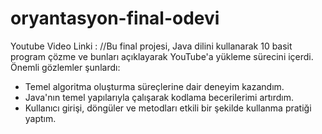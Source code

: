# oryantasyon-final-odevi
Youtube Video Linki :
//Bu final projesi, Java dilini kullanarak 10 basit program çözme ve bunları açıklayarak YouTube'a yükleme sürecini içerdi. Önemli gözlemler şunlardı:
- Temel algoritma oluşturma süreçlerine dair deneyim kazandım.
- Java'nın temel yapılarıyla çalışarak kodlama becerilerimi artırdım.
- Kullanıcı girişi, döngüler ve metodları etkili bir şekilde kullanma pratiği yaptım.
